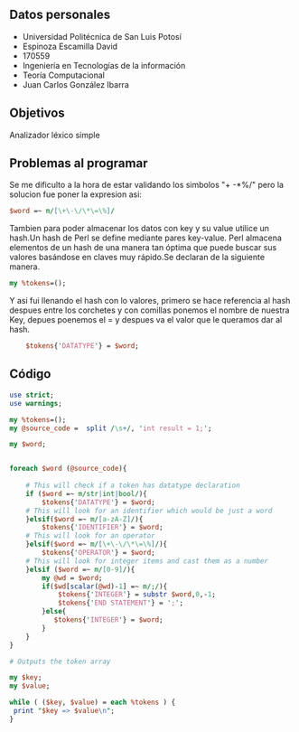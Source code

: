 ## Datos personales

 - Universidad Politécnica de San Luis Potosí
 - Espinoza Escamilla David
 - 170559
 - Ingeniería en Tecnologías de la información
 - Teoría Computacional
 - Juan Carlos González Ibarra
 
## Objetivos
Analizador léxico simple

## Problemas al programar  
Se me dificulto a la hora de estar validando los simbolos "+ -*%/" pero la solucion fue poner la expresion asi:
```Perl
$word =~ m/[\+\-\/\*\=\%]/
```
Tambien para poder almacenar los datos con key y su value utilice un hash.Un hash de Perl se define mediante pares key-value. Perl almacena elementos de un hash de una manera tan óptima que puede buscar sus valores basándose en claves muy rápido.Se declaran de la siguiente manera.
```Perl
my %tokens=();
```
Y asi fui llenando el hash con lo valores, primero se hace referencia al hash 
despues entre los corchetes y con comillas ponemos el nombre de nuestra Key, depues poenemos el = y despues va el valor que le queramos dar al hash.
```Perl
    $tokens{'DATATYPE'} = $word;
```

## Código

```Perl
use strict;
use warnings;

my %tokens=();
my @source_code =  split /\s+/, 'int result = 1;'; 

my $word;


foreach $word (@source_code){
    
    # This will check if a token has datatype declaration
    if ($word =~ m/str|int|bool/){        
		$tokens{'DATATYPE'} = $word;
    # This will look for an identifier which would be just a word
    }elsif($word =~ m/[a-zA-Z]/){		       
		$tokens{'IDENTIFIER'} = $word;
    # This will look for an operator
    }elsif($word =~ m/[\+\-\/\*\=\%]/){        
		$tokens{'OPERATOR'} = $word;
    # This will look for integer items and cast them as a number    
    }elsif ($word =~ m/[0-9]/){
		my @wd = $word;		 	
		if($wd[scalar(@wd)-1] =~ m/;/){			
			$tokens{'INTEGER'} = substr $word,0,-1;
			$tokens{'END STATEMENT'} = ';';
		}else{			   
		   $tokens{'INTEGER'} = $word;
		}	
	}
}

# Outputs the token array

my $key;
my $value;

while ( ($key, $value) = each %tokens ) {
 print "$key => $value\n";
}
```